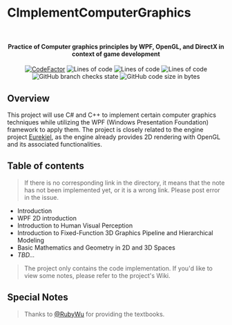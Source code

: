 # CImplementComputerGraphics
<p align="center">
<img src = "https://github.com/user-attachments/assets/0d7e27d7-e197-4005-ad4c-5558af5acfa0" alt="">
</p>

<p align="center">
<img src = "https://i.imgur.com/EF6t6WA.png" alt="">
</p>

<h4 align="center">Practice of Computer graphics principles by WPF, OpenGL, and DirectX in context of game development</h4>
<p align="center">
<a href="https://www.codefactor.io/repository/github/caishangqi/charming-realm-system"><img src="https://www.codefactor.io/repository/github/caishangqi/charming-realm-system/badge" alt="CodeFactor" /></a>
<img alt="Lines of code" src="https://img.shields.io/badge/Cpp-17-green">
<img alt="Lines of code" src="https://img.shields.io/badge/OpenGL-4.6-green">
<img alt="Lines of code" src="https://img.shields.io/badge/WPF-framework-green">
<img alt="GitHub branch checks state" src="https://img.shields.io/github/checks-status/Caishangqi/charming-realm-system/master?label=build">
<img alt="GitHub code size in bytes" src="https://img.shields.io/github/languages/code-size/Caishangqi/charming-realm-system">
</p>

## Overview

This project will use C# and C++ to implement certain computer graphics techniques while utilizing the WPF (Windows Presentation Foundation) framework to apply them. The project is closely related to the engine project [Eurekiel](https://github.com/Caishangqi/Eurekiel), as the engine already provides 2D rendering with OpenGL and its associated functionalities.

## Table of contents
> If there is no corresponding link in the directory, it means that the note has not been implemented yet, or it is a wrong link. Please post error in the issue.
- Introduction
- WPF 2D introduction
- Introduction to Human Visual Perception
- Introduction to Fixed-Function 3D Graphics Pipeline and Hierarchical Modeling
- Basic Mathematics and Geometry in 2D and 3D Spaces
- _TBD..._

> The project only contains the code implementation. If you'd like to view some notes, please refer to the project's Wiki.

## Special Notes

> Thanks to [@RubyWu](https://github.com/Rubywu-Xin) for providing the textbooks.
